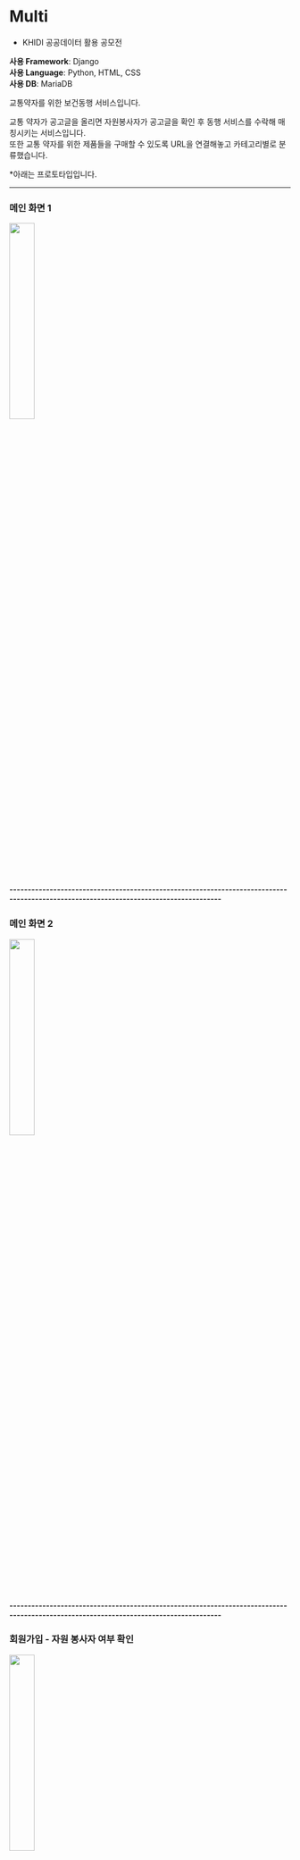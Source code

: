 # Multi
* KHIDI 공공데이터 활용 공모전

**사용 Framework**: Django  
**사용 Language**: Python, HTML, CSS  
**사용 DB**: MariaDB  

교통약자를 위한 보건동행 서비스입니다.

교통 약자가 공고글을 올리면 자원봉사자가 공고글을 확인 후 동행 서비스를 수락해 매칭시키는 서비스입니다.  
또한 교통 약자를 위한 제품들을 구매할 수 있도록 URL을 연결해놓고 카테고리별로 분류했습니다.

*아래는 프로토타입입니다.

---

### 메인 화면 1
<img src="https://github.com/user-attachments/assets/65933619-0538-4720-b884-ee5134ec8a3d" width="30%">

**--------------------------------------------------------------------------------------------------------------------------------------**

### 메인 화면 2
<img src="https://github.com/user-attachments/assets/72991c94-16b1-4ce5-aaba-b0210c60285c" width="30%">

**--------------------------------------------------------------------------------------------------------------------------------------**

### 회원가입 - 자원 봉사자 여부 확인
<img src="https://github.com/user-attachments/assets/5970cc0f-4ba2-4fed-831f-73ac14f0da0b" width="30%">

**--------------------------------------------------------------------------------------------------------------------------------------**

### 로그인
<img src="https://github.com/user-attachments/assets/ff6a381b-ae83-4aed-903e-5cfdf06ff1fe" width="30%">

**--------------------------------------------------------------------------------------------------------------------------------------**

### 교통 약자 글 작성
<img src="https://github.com/user-attachments/assets/e446f683-b555-4332-a2fa-63af01615711" width="30%">

**--------------------------------------------------------------------------------------------------------------------------------------**

### 교통 약자 글 리스트 뷰
<img src="https://github.com/user-attachments/assets/049648cc-215e-4c26-91dc-b749705b2a4e" width="30%">

**--------------------------------------------------------------------------------------------------------------------------------------**

### 봉사자 글 리스트 뷰
<img src="https://github.com/user-attachments/assets/81fd39b6-0e25-4c41-8e89-a9fda4d0c6dd" width="30%">

**--------------------------------------------------------------------------------------------------------------------------------------**

### 교통 약자 글 디테일 뷰
<img src="https://github.com/user-attachments/assets/19095cba-a57b-469c-8acc-c74af5746356" width="30%">

**--------------------------------------------------------------------------------------------------------------------------------------**

### 봉사자 글 디테일 뷰
<img src="https://github.com/user-attachments/assets/c5962a04-5ea0-4a25-99a8-e6b5a9d348ef" width="30%">

**--------------------------------------------------------------------------------------------------------------------------------------**

### 교통 약자 내 글 확인
<img src="https://github.com/user-attachments/assets/09ad3739-dbb8-4d65-9e67-4cd1b2e198db" width="30%">

**--------------------------------------------------------------------------------------------------------------------------------------**

### 동행자 매칭 완료 글 확인
<img src="https://github.com/user-attachments/assets/dd3d709f-1eb2-49ea-94b6-09aba7c1b71c" width="30%">

**--------------------------------------------------------------------------------------------------------------------------------------**

### 동행자 정보 확인
<img src="https://github.com/user-attachments/assets/8c46287a-908c-482f-ae27-841c3c14f634" width="30%">

**--------------------------------------------------------------------------------------------------------------------------------------**

### 교통 약자 관련 제품 리스트
<img src="https://github.com/user-attachments/assets/56f3a869-42c5-4d0f-8be0-aed7b2cb9c1e" width="30%">

**--------------------------------------------------------------------------------------------------------------------------------------**

### 보건 동행 서비스 시설
<img src="https://github.com/user-attachments/assets/31f3defe-7ae3-448b-9dbb-d8fbb08e5f55" width="30%">

